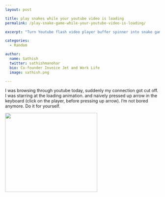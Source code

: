 ```yaml
---
layout: post

title: play snakes while your youtube video is loading
permalink: /play-snake-game-while-your-youtube-video-is-loading/

excerpt: "Turn Youtube flash video player buffer spinner into snake game"

categories:
  - Random

author: 
  name: Sathish
  twitter: sathishmanohar
  bio: Co-founder Invoice Jet and Work Life
  image: sathish.png

---
```

I was browsing through youtube today, suddenly my connection got cut off. I was starring at the loading animation. and naively pressed up arrow in the keyboard (click on the player, before pressing up arrow). I&#8217;m not bored anymore. Do it for yourself.

[<img class="alignnone size-medium wp-image-225" title="youtube-snake-game" src="http://sathishmanohar.com/wp-content/uploads/2012/04/youtube-snake-game-300x258.jpg" alt="" width="300" height="258" />][1]

 [1]: http://sathishmanohar.com/wp-content/uploads/2012/04/youtube-snake-game.jpg
